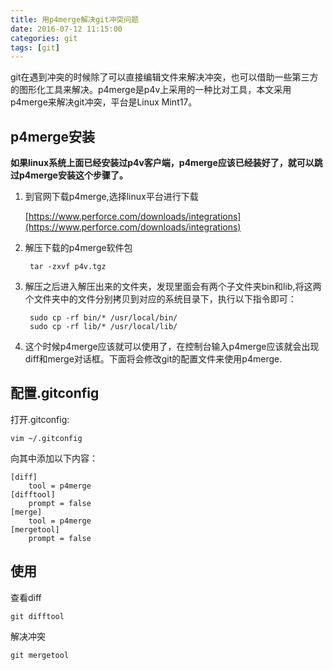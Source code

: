 ```yaml
---
title: 用p4merge解决git冲突问题
date: 2016-07-12 11:15:00
categories: git
tags: [git]
---
```


git在遇到冲突的时候除了可以直接编辑文件来解决冲突，也可以借助一些第三方的图形化工具来解决。p4merge是p4v上采用的一种比对工具，本文采用p4merge来解决git冲突，平台是Linux Mint17。

## p4merge安装

**如果linux系统上面已经安装过p4v客户端，p4merge应该已经装好了，就可以跳过p4merge安装这个步骤了。**

1. 到官网下载p4merge,选择linux平台进行下载

    [https://www.perforce.com/downloads/integrations](https://www.perforce.com/downloads/integrations)

2. 解压下载的p4merge软件包

		tar -zxvf p4v.tgz

3. 解压之后进入解压出来的文件夹，发现里面会有两个子文件夹bin和lib,将这两个文件夹中的文件分别拷贝到对应的系统目录下，执行以下指令即可：

	    sudo cp -rf bin/* /usr/local/bin/
        sudo cp -rf lib/* /usr/local/lib/

4. 这个时候p4merge应该就可以使用了，在控制台输入p4merge应该就会出现diff和merge对话框。下面将会修改git的配置文件来使用p4merge.

## 配置.gitconfig

打开.gitconfig:

	vim ~/.gitconfig

向其中添加以下内容：

	[diff]
	    tool = p4merge
	[difftool]
	    prompt = false
	[merge]
	    tool = p4merge
	[mergetool]
	    prompt = false

## 使用

查看diff

	git difftool
 
解决冲突

	git mergetool
	

